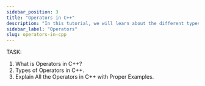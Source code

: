 ```yaml
---
sidebar_position: 3
title: "Operators in C++"
description: "In this tutorial, we will learn about the different types of operators in C++ with the help of examples. In programming, an operator is a symbol that operates on a value or a variable."
sidebar_label: "Operators"
slug: operators-in-cpp
---
```


TASK:

1. What is Operators in C++?
2. Types of Operators in C++.
3. Explain All the Operators in C++ with Proper Examples.
